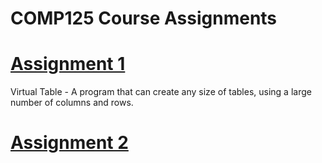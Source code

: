 # COMP125 Course Assignments

# [Assignment 1](Assignment01)
Virtual Table - A program that can create any size of tables, using a large number of columns and rows.
# [Assignment 2](Assignment02)